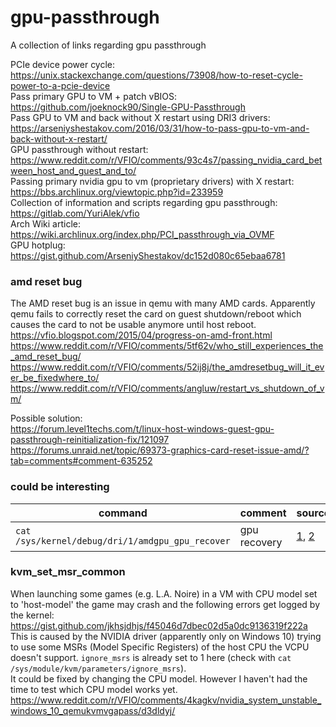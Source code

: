 # gpu-passthrough
A collection of links regarding gpu passthrough

PCIe device power cycle: https://unix.stackexchange.com/questions/73908/how-to-reset-cycle-power-to-a-pcie-device  
Pass primary GPU to VM + patch vBIOS: https://github.com/joeknock90/Single-GPU-Passthrough  
Pass GPU to VM and back without X restart using DRI3 drivers: https://arseniyshestakov.com/2016/03/31/how-to-pass-gpu-to-vm-and-back-without-x-restart/  
GPU passthrough without restart: https://www.reddit.com/r/VFIO/comments/93c4s7/passing_nvidia_card_between_host_and_guest_and_to/  
Passing primary nvidia gpu to vm (proprietary drivers) with X restart: https://bbs.archlinux.org/viewtopic.php?id=233959  
Collection of information and scripts regarding gpu passthrough: https://gitlab.com/YuriAlek/vfio  
Arch Wiki article: https://wiki.archlinux.org/index.php/PCI_passthrough_via_OVMF  
GPU hotplug: https://gist.github.com/ArseniyShestakov/dc152d080c65ebaa6781

### amd reset bug
The AMD reset bug is an issue in qemu with many AMD cards.
Apparently qemu fails to correctly reset the card on guest shutdown/reboot which causes the card to not be usable anymore until host reboot.  
https://vfio.blogspot.com/2015/04/progress-on-amd-front.html  
https://www.reddit.com/r/VFIO/comments/5tf62v/who_still_experiences_the_amd_reset_bug/  
https://www.reddit.com/r/VFIO/comments/52ij8j/the_amdresetbug_will_it_ever_be_fixedwhere_to/  
https://www.reddit.com/r/VFIO/comments/angluw/restart_vs_shutdown_of_vm/

Possible solution:  
https://forum.level1techs.com/t/linux-host-windows-guest-gpu-passthrough-reinitialization-fix/121097  
https://forums.unraid.net/topic/69373-graphics-card-reset-issue-amd/?tab=comments#comment-635252  

### could be interesting
| command | comment | source |
| --- | --- | --- |
| `cat /sys/kernel/debug/dri/1/amdgpu_gpu_recover` | gpu recovery | [1](https://github.com/RadeonOpenCompute/ROCK-Kernel-Driver/issues/11#issuecomment-450696825), [2](https://dri.freedesktop.org/docs/drm/gpu/amdgpu.html) |

### kvm_set_msr_common
When launching some games (e.g. L.A. Noire) in a VM with CPU model set to 'host-model' the game may crash and the following errors get logged by the kernel: https://gist.github.com/jkhsjdhjs/f45046d7dbec02d5a0dc9136319f222a  
This is caused by the NVIDIA driver (apparently only on Windows 10) trying to use some MSRs (Model Specific Registers) of the host CPU the VCPU doesn't support.
`ignore_msrs` is already set to 1 here (check with `cat /sys/module/kvm/parameters/ignore_msrs`).  
It could be fixed by changing the CPU model. However I haven't had the time to test which CPU model works yet.  
https://www.reddit.com/r/VFIO/comments/4kagkv/nvidia_system_unstable_windows_10_qemukvmvgapass/d3dldyj/
